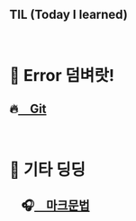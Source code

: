 TIL  (Today I learned)
---------
</br>

# 👊 Error 덤벼랏!
## 🔥[ Git](/Error%3F_%EC%98%A4%ED%9E%88%EB%A0%A4_%EC%A2%8B%EC%95%84/Git.md.md)

</br>

# 🎸 기타 딩딩
##  🎧[ 마크문법](마크다운문법.md)



   
